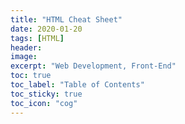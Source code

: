 ```yaml
---
title: "HTML Cheat Sheet"
date: 2020-01-20
tags: [HTML]
header:
image:
excerpt: "Web Development, Front-End"
toc: true
toc_label: "Table of Contents"
toc_sticky: true
toc_icon: "cog"
---
```

